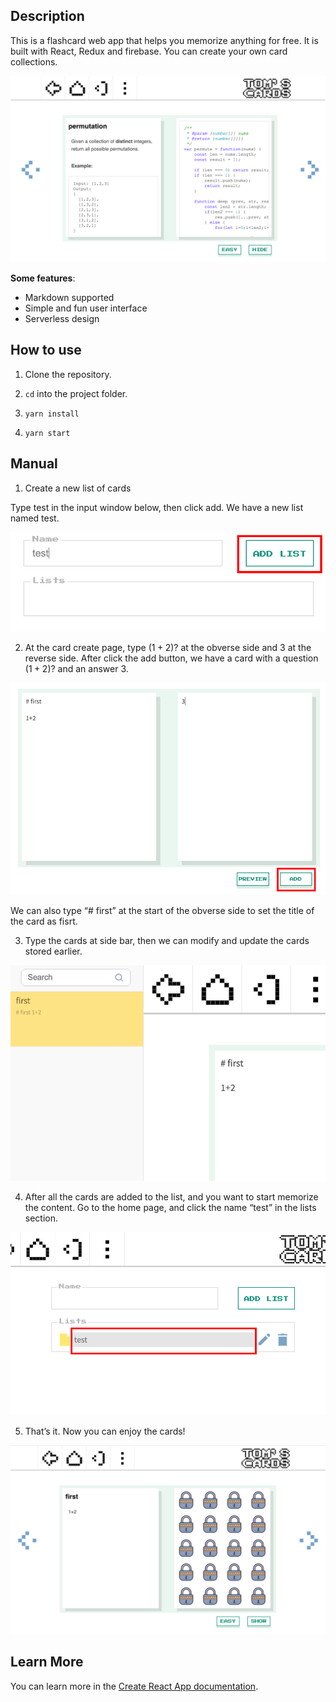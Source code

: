 ## Description

 This is a flashcard web app that helps you memorize anything for free. It is built with React, Redux and firebase. You can create your own card collections.

![](https://github.com/zjusticy/imgs_lib/blob/master/memoryCardMemBoard.png)

**Some features**:

*   Markdown supported
*   Simple and fun user interface
*   Serverless design


## How to use

1.  Clone the repository.

2.  `cd` into the project folder.

3.  `yarn install`

4.  `yarn start`


## Manual

1. Create a new list of cards

Type test in the input window below, then click add. We have a new list named test.

![](https://github.com/zjusticy/imgs_lib/blob/master/addList.png)

2. At the card create page, type ${(1+2)?}$  at the obverse side and ${3}$ at the reverse side. After click the add button, we have a card with a question ${(1+2)?}$ and an answer ${3}$.

![](https://github.com/zjusticy/imgs_lib/blob/master/addCard.png)

We can also type “# first” at the start of the obverse side to set the title of the card as fisrt.

3. Type the cards at side bar, then we can modify and update the cards stored earlier.

![](https://github.com/zjusticy/imgs_lib/blob/master/update.png)

4. After all the cards are added to the list, and you want to start memorize the content. Go to the home page, and click the name “test” in the lists section.

![](https://github.com/zjusticy/imgs_lib/blob/master/memList.png)

5. That’s it. Now you can enjoy the cards!

![](https://github.com/zjusticy/imgs_lib/blob/master/memCard.png)


## Learn More

You can learn more in the [Create React App documentation](https://facebook.github.io/create-react-app/docs/getting-started).
